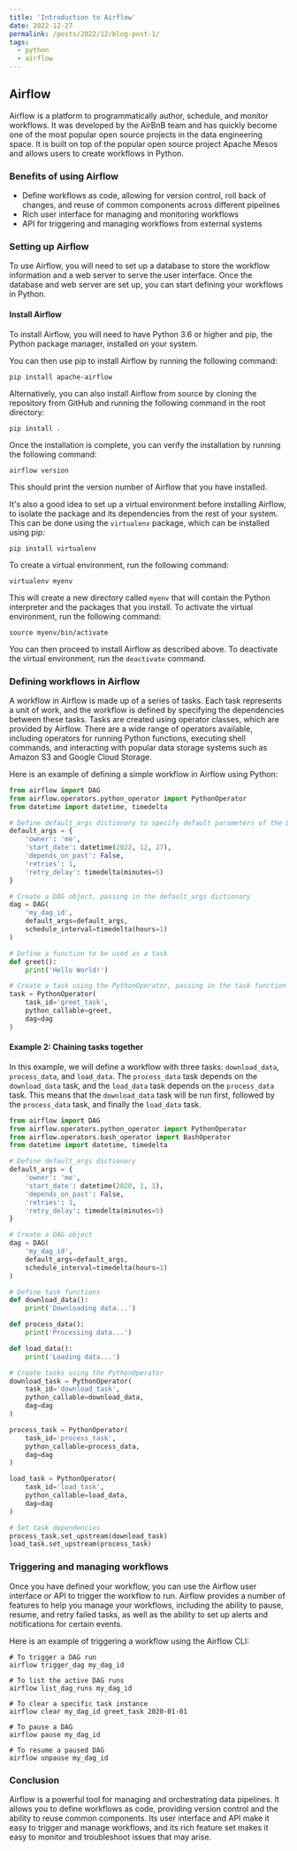 ```yaml
---
title: 'Introduction to Airflow'
date: 2022-12-27
permalink: /posts/2022/12/blog-post-1/
tags:
  - python
  - airflow
---
```


## Airflow
Airflow is a platform to programmatically author, schedule, and monitor workflows. It was developed by the AirBnB team and has quickly become one of the most popular open source projects in the data engineering space. It is built on top of the popular open source project Apache Mesos and allows users to create workflows in Python.

### Benefits of using Airflow
* Define workflows as code, allowing for version control, roll back of changes, and reuse of common components across different pipelines
* Rich user interface for managing and monitoring workflows
* API for triggering and managing workflows from external systems

### Setting up Airflow
To use Airflow, you will need to set up a database to store the workflow information and a web server to serve the user interface. Once the database and web server are set up, you can start defining your workflows in Python.
#### Install Airflow
To install Airflow, you will need to have Python 3.6 or higher and pip, the Python package manager, installed on your system.

You can then use pip to install Airflow by running the following command:
```
pip install apache-airflow
```
Alternatively, you can also install Airflow from source by cloning the repository from GitHub and running the following command in the root directory:
```
pip install .
```
Once the installation is complete, you can verify the installation by running the following command:
```
airflow version
```
This should print the version number of Airflow that you have installed.

It's also a good idea to set up a virtual environment before installing Airflow, to isolate the package and its dependencies from the rest of your system. This can be done using the `virtualenv` package, which can be installed using pip:

```
pip install virtualenv
```
To create a virtual environment, run the following command:
```
virtualenv myenv
```

This will create a new directory called `myenv` that will contain the Python interpreter and the packages that you install. To activate the virtual environment, run the following command:
```
source myenv/bin/activate
```
You can then proceed to install Airflow as described above. To deactivate the virtual environment, run the `deactivate` command.

### Defining workflows in Airflow
A workflow in Airflow is made up of a series of tasks. Each task represents a unit of work, and the workflow is defined by specifying the dependencies between these tasks. Tasks are created using operator classes, which are provided by Airflow. There are a wide range of operators available, including operators for running Python functions, executing shell commands, and interacting with popular data storage systems such as Amazon S3 and Google Cloud Storage.

Here is an example of defining a simple workflow in Airflow using Python:

```Python
from airflow import DAG
from airflow.operators.python_operator import PythonOperator
from datetime import datetime, timedelta

# Define default_args dictionary to specify default parameters of the DAG, such as the start date, frequency, and number of retries
default_args = {
    'owner': 'me',
    'start_date': datetime(2022, 12, 27),
    'depends_on_past': False,
    'retries': 1,
    'retry_delay': timedelta(minutes=5)
}

# Create a DAG object, passing in the default_args dictionary
dag = DAG(
    'my_dag_id',
    default_args=default_args,
    schedule_interval=timedelta(hours=1)
)

# Define a function to be used as a task
def greet():
    print('Hello World!')

# Create a task using the PythonOperator, passing in the task function and the DAG object
task = PythonOperator(
    task_id='greet_task',
    python_callable=greet,
    dag=dag
)

```
#### Example 2: Chaining tasks together
In this example, we will define a workflow with three tasks: `download_data`, `process_data`, and `load_data`. The `process_data` task depends on the `download_data` task, and the `load_data` task depends on the `process_data` task. This means that the `download_data` task will be run first, followed by the `process_data` task, and finally the `load_data` task.

```Python
from airflow import DAG
from airflow.operators.python_operator import PythonOperator
from airflow.operators.bash_operator import BashOperator
from datetime import datetime, timedelta

# Define default_args dictionary
default_args = {
    'owner': 'me',
    'start_date': datetime(2020, 1, 1),
    'depends_on_past': False,
    'retries': 1,
    'retry_delay': timedelta(minutes=5)
}

# Create a DAG object
dag = DAG(
    'my_dag_id',
    default_args=default_args,
    schedule_interval=timedelta(hours=1)
)

# Define task functions
def download_data():
    print('Downloading data...')

def process_data():
    print('Processing data...')

def load_data():
    print('Loading data...')

# Create tasks using the PythonOperator
download_task = PythonOperator(
    task_id='download_task',
    python_callable=download_data,
    dag=dag
)

process_task = PythonOperator(
    task_id='process_task',
    python_callable=process_data,
    dag=dag
)

load_task = PythonOperator(
    task_id='load_task',
    python_callable=load_data,
    dag=dag
)

# Set task dependencies
process_task.set_upstream(download_task)
load_task.set_upstream(process_task)

```

### Triggering and managing workflows
Once you have defined your workflow, you can use the Airflow user interface or API to trigger the workflow to run. Airflow provides a number of features to help you manage your workflows, including the ability to pause, resume, and retry failed tasks, as well as the ability to set up alerts and notifications for certain events.

Here is an example of triggering a workflow using the Airflow CLI:
```
# To trigger a DAG run
airflow trigger_dag my_dag_id

# To list the active DAG runs
airflow list_dag_runs my_dag_id

# To clear a specific task instance
airflow clear my_dag_id greet_task 2020-01-01

# To pause a DAG
airflow pause my_dag_id

# To resume a paused DAG
airflow unpause my_dag_id
```

### Conclusion
Airflow is a powerful tool for managing and orchestrating data pipelines. It allows you to define workflows as code, providing version control and the ability to reuse common components. Its user interface and API make it easy to trigger and manage workflows, and its rich feature set makes it easy to monitor and troubleshoot issues that may arise.